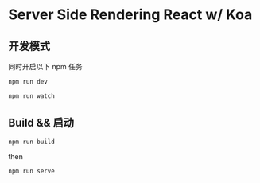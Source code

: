 # Server Side Rendering React w/ Koa

## 开发模式

同时开启以下 npm 任务

```js 
npm run dev
```

```js
npm run watch
```

## Build && 启动

```js
npm run build
```

then

```js
npm run serve
```
